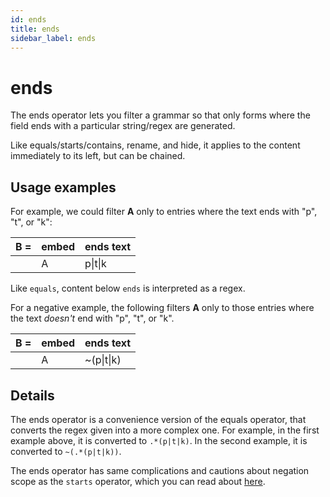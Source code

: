 ```yaml
---
id: ends
title: ends
sidebar_label: ends
---
```


# ends

The ends operator lets you filter a grammar so that only forms where the field ends with a particular string/regex are generated.

Like equals/starts/contains, rename, and hide, it applies to the content immediately to its left, but can be chained.

## Usage examples

For example, we could filter **A** only to entries where the text ends with "p", "t", or "k":

| **B =** | **embed** | **ends text** |
|----|----|-----|
|    | A | p\|t\|k |

Like `equals`, content below `ends` is interpreted as a regex.

For a negative example, the following filters **A** only to those entries where the text *doesn't* end with "p", "t", or "k".

| **B =** | **embed** | **ends text** |
|----|----|-----|
|    | A | ~(p\|t\|k) |

## Details

The ends operator is a convenience version of the equals operator, that converts the regex given into a more complex one.  For example, in the first example above, it is converted to `.*(p|t|k)`.  In the second example, it is converted to `~(.*(p|t|k))`.

The ends operator has same complications and cautions about negation scope as the `starts` operator, which you can read about [here](starts).